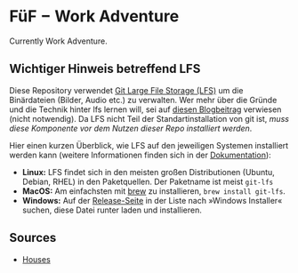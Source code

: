 # FüF − Work Adventure

Currently Work Adventure.

## Wichtiger Hinweis betreffend LFS

Diese Repository verwendet [Git Large File Storage (LFS)](https://git-lfs.github.com/) um die Binärdateien (Bilder, Audio etc.) zu verwalten. Wer mehr über die Gründe und die Technik hinter lfs lernen will, sei auf [diesen Blogbeitrag](https://www.git-tower.com/learn/git/ebook/en/command-line/advanced-topics/git-lfs/) verwiesen (nicht notwendig). Da LFS nicht Teil der Standartinstallation von git ist, _muss diese Komponente vor dem Nutzen dieser Repo installiert werden_.

Hier einen kurzen Überblick, wie LFS auf den jeweiligen Systemen installiert werden kann (weitere Informationen finden sich in der [Dokumentation](https://github.com/git-lfs/git-lfs/wiki/Installation)):

- **Linux:** LFS findet sich in den meisten großen Distributionen (Ubuntu, Debian, RHEL) in den Paketquellen. Der Paketname ist meist `git-lfs`
- **MacOS:** Am einfachsten mit [brew](https://brew.sh/) zu installieren, `brew install git-lfs`.
- **Windows:** Auf der [Release-Seite](https://github.com/git-lfs/git-lfs/releases) in der Liste nach »Windows Installer« suchen, diese Datei runter laden und installieren.


## Sources

- [Houses](https://szadiart.itch.io/houses-pack)
